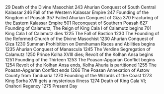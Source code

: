 29 Death of the Divine Masochist
243 Ahurian Conquest of South Central Kalassar
246 Fall of the Western Kalassar Empire
247 Founding of the Kingdom of Poasah
357 Failed Ahurian Conquest of Giza
370 Fracturing of the Eastern Kalassar Empire
501 Reconquest of Southern Poasah
627 Founding of Calamutz; The Reign of King Cala I of Calamutz begins
701 King Cala I of Calamutz dies
1225 The Fall of Bastion
1230 The Founding of the Reformed Church of the Divine Masochist
1230 Ahurian Conquest of Giza
1230 Summan Prohibition on Demihuman Races and Abilities begins
1235 Ahurian Conquest of Manascula
1245 The Verdine Segregation of Calamutz
1250 Prince Kolha XVIII dies; Revolt of the Kolhan Ansa begins
1251 Founding of the Thirteen
1253 The Poasan-Apgarian Conflict begins
1254 Revolt of the Kolhan Ansa ends, Kolha Ahuria is partitioned
1255 The Poasan-Apgarian Conflict ends
1266 The Poasan Annexation of Astow County from Tanduaria
1270 Founding of the Wizards of the Coast
1273 King Sorha XVII gets a mysterious illness
1274 Death of King Cala VI; Onahori Regency
1275 Present Day